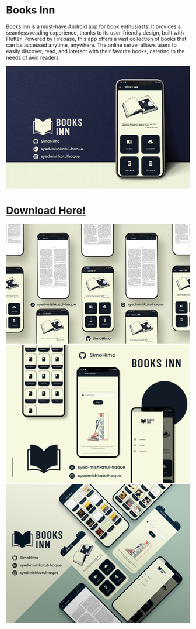 
# Books Inn

Books Inn is a must-have Android app for book enthusiasts. It provides a seamless reading experience, thanks to its user-friendly design, built with Flutter. Powered by Firebase, this app offers a vast collection of books that can be accessed anytime, anywhere. The online server allows users to easily discover, read, and interact with their favorite books, catering to the needs of avid readers.

![images](https://github.com/SimoHimo/Books-Inn/blob/master/github/Artboard%201.png)

# [Download Here!](https://drive.google.com/file/d/1X0mEy288dtfrthJUSHae-nEAQjV0t_ha/view)

![images](https://github.com/SimoHimo/Books-Inn/blob/master/github/Artboard%203.png)
![images](https://github.com/SimoHimo/Books-Inn/blob/master/github/Artboard%204.png)
![images](https://github.com/SimoHimo/Books-Inn/blob/master/github/artwork-4.jpg)
